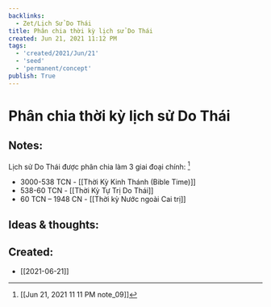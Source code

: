 ```yaml
---
backlinks:
  - Zet/Lịch Sử Do Thái
title: Phân chia thời kỳ lịch sử Do Thái
created: Jun 21, 2021 11:12 PM
tags:
  - 'created/2021/Jun/21'
  - 'seed'
  - 'permanent/concept'
publish: True
---
```

# Phân chia thời kỳ lịch sử Do Thái

## Notes:
Lịch sử Do Thái được phân chia làm 3 giai đoại chính: [^1]

- 3000-538 TCN - [[Thời Kỳ Kinh Thánh (Bible Time)]]
- 538-60 TCN - [[Thời Kỳ Tự Trị Do Thái]]
- 60 TCN – 1948 CN - [[Thời kỳ Nước ngoài Cai trị]]

## Ideas & thoughts:


 [^1]:[[Jun 21, 2021 11 11 PM note_09]]
## Created:
- [[2021-06-21]]
